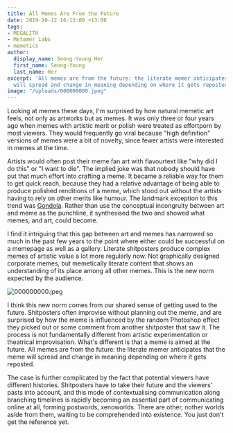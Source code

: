 ```yaml
---
title: All Memes Are From the Future
date: 2019-10-12 16:13:00 +13:00
tags:
- MEGALITH
- Metamer Labs
- memetics
author:
  display_name: Seong-Young Her
  first_name: Seong-Young
  last_name: Her
excerpt: 'All memes are from the future: the literate memer anticipates that the meme
  will spread and change in meaning depending on where it gets reposted.'
image: "/uploads/000000000.jpeg"
---
```


Looking at memes these days, I'm surprised by how natural memetic art feels, not only as artworks but as memes. It was only three or four years ago when memes with artistic merit or polish were treated as effortporn by most viewers. They would frequently go viral because "high definition" versions of memes were a bit of novelty, since fewer artists were interested in memes at the time.

Artists would often post their meme fan art with flavourtext like "why did I do this" or "I want to die". The implied joke was that nobody should have put that much effort into crafting a meme. It became a reliable way for them to get quick reach, because they had a relative advantage of being able to produce polished renditions of a meme, which stood out without the artists having to rely on other merits like humour. The landmark exception to this trend was [Gondola](http://thephilosophersmeme.com/2015/11/29/a-short-note-on-gondola/). Rather than use the conceptual incongruity between art and meme as the punchline, it synthesised the two and showed what memes, and art, could become.

I find it intriguing that this gap between art and memes has narrowed so much in the past few years to the point where either could be successful on a memepage as well as a gallery. Literate shitposters produce complex memes of artistic value a lot more regularly now. Not graphically designed corporate memes, but memetically literate content that shows an understanding of its place among all other memes. This is the new norm expected by the audience.

![000000000.jpeg](/uploads/000000000.jpeg)

I think this new norm comes from our shared sense of getting used to the future. Shitposters often improvise without planning out the meme, and are surprised by how the meme is influenced by the random Photoshop effect they picked out or some comment from another shitposter that saw it. The process is not fundamentally different from artistic experimentation or theatrical improvisation. What's different is that a meme is aimed at the future. All memes are from the future: the literate memer anticipates that the meme will spread and change in meaning depending on where it gets reposted.

The case is further complicated by the fact that potential viewers have different histories. Shitposters have to take their future and the viewers' pasts into account, and this mode of contextualising communication along branching timelines is rapidly becoming an essential part of communicating online at all, forming postwords, xenoworlds. There are other, nother worlds aside from them, waiting to be comprehended into existence. You just don't get the reference yet.